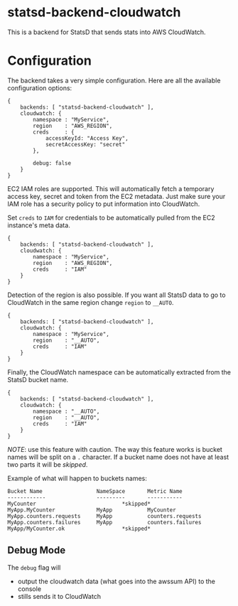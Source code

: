 statsd-backend-cloudwatch
=========================

This is a backend for StatsD that sends stats into AWS CloudWatch. 

# Configuration

The backend takes a very simple configuration. Here are all the 
available configuration options: 

    {
        backends: [ "statsd-backend-cloudwatch" ],
        cloudwatch: {
            namespace : "MyService",
            region    : "AWS_REGION",
            creds     : {
                accessKeyId: "Access Key", 
                secretAccessKey: "secret"
            },

            debug: false
        }
    }

EC2 IAM roles are supported. This will automatically fetch a temporary access key, secret and token 
from the EC2 metadata. Just make sure your IAM role has a security policy to put information 
into CloudWatch. 

Set `creds` to `IAM` for credentials to be automatically pulled from the EC2 instance's meta data.

    {
        backends: [ "statsd-backend-cloudwatch" ],
        cloudwatch: {
            namespace : "MyService",
            region    : "AWS_REGION",
            creds     : "IAM"
        }
    }

Detection of the region is also possible. If you want all StatsD data
to go to CloudWatch in the same region change `region` to `__AUTO`.

    {
        backends: [ "statsd-backend-cloudwatch" ],
        cloudwatch: {
            namespace : "MyService",
            region    : "__AUTO",
            creds     : "IAM"
        }
    }

Finally, the CloudWatch namespace can be automatically extracted
from the StatsD bucket name.

    {
        backends: [ "statsd-backend-cloudwatch" ],
        cloudwatch: {
            namespace : "__AUTO",
            region    : "__AUTO",
            creds     : "IAM"
        }
    }

*NOTE*: use this feature with caution. The way this feature works is 
bucket names will be split on a `.` character. If a bucket name does not 
have at least two parts it will be *skipped*. 

Example of what will happen to buckets names:

    Bucket Name                 NameSpace       Metric Name
    ------------                ---------       -----------
    MyCounter                           *skipped*
    MyApp.MyCounter             MyApp           MyCounter
    MyApp.counters.requests     MyApp           counters.requests
    MyApp.counters.failures     MyApp           counters.failures
    MyApp/MyCounter.ok                  *skipped*

## Debug Mode

The `debug` flag will 

* output the cloudwatch data (what goes into the awssum API) to the console
* stills sends it to CloudWatch

